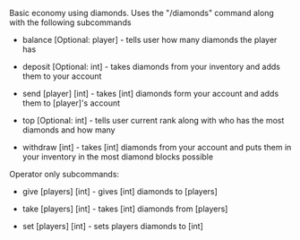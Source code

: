 Basic economy using diamonds. Uses the "/diamonds" command along with the following subcommands

- balance [Optional: player] - tells user how many diamonds the player has

- deposit [Optional: int] - takes diamonds from your inventory and adds them to your account

- send [player] [int] - takes [int] diamonds form your account and adds them to [player]'s account

- top [Optional: int] - tells user current rank along with who has the most diamonds and how many

- withdraw [int] - takes [int] diamonds from your account and puts them in your inventory in the most diamond blocks possible
 



Operator only subcommands:

- give [players] [int] - gives [int] diamonds to [players]

- take [players] [int] - takes [int] diamonds from [players]
 
- set [players] [int] - sets players diamonds to [int]
